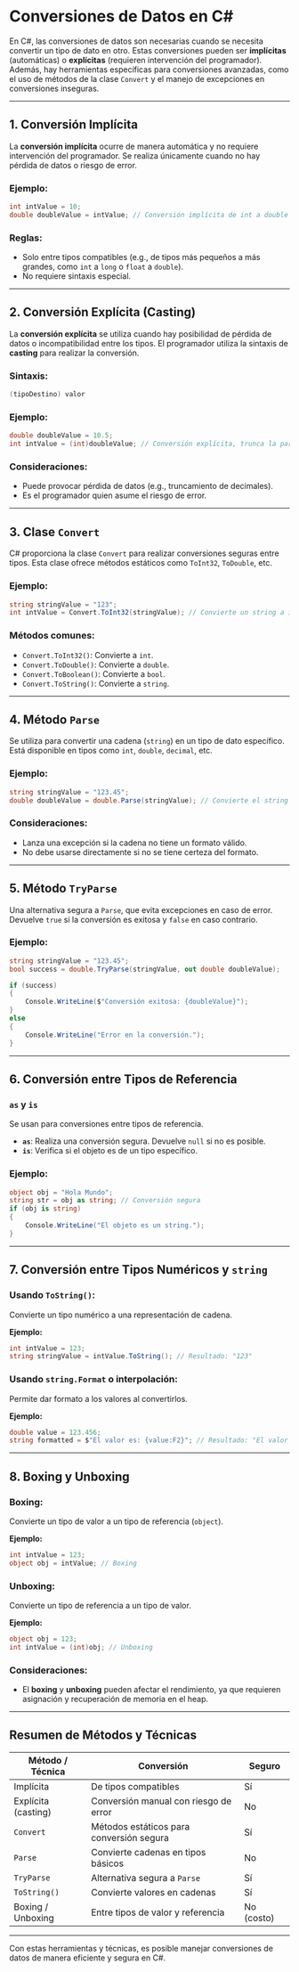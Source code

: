 ﻿# Conversiones de Datos en C#

En C#, las conversiones de datos son necesarias cuando se necesita convertir un tipo de dato en otro. Estas conversiones pueden ser **implícitas** (automáticas) o **explícitas** (requieren intervención del programador). Además, hay herramientas específicas para conversiones avanzadas, como el uso de métodos de la clase `Convert` y el manejo de excepciones en conversiones inseguras.

---

## 1. **Conversión Implícita**

La **conversión implícita** ocurre de manera automática y no requiere intervención del programador. Se realiza únicamente cuando no hay pérdida de datos o riesgo de error. 

### Ejemplo:
```csharp
int intValue = 10;
double doubleValue = intValue; // Conversión implícita de int a double
```

### Reglas:
- Solo entre tipos compatibles (e.g., de tipos más pequeños a más grandes, como `int` a `long` o `float` a `double`).
- No requiere sintaxis especial.

---

## 2. **Conversión Explícita (Casting)**

La **conversión explícita** se utiliza cuando hay posibilidad de pérdida de datos o incompatibilidad entre los tipos. El programador utiliza la sintaxis de **casting** para realizar la conversión.

### Sintaxis:
```csharp
(tipoDestino) valor
```

### Ejemplo:
```csharp
double doubleValue = 10.5;
int intValue = (int)doubleValue; // Conversión explícita, trunca la parte decimal
```

### Consideraciones:
- Puede provocar pérdida de datos (e.g., truncamiento de decimales).
- Es el programador quien asume el riesgo de error.

---

## 3. **Clase `Convert`**

C# proporciona la clase `Convert` para realizar conversiones seguras entre tipos. Esta clase ofrece métodos estáticos como `ToInt32`, `ToDouble`, etc.

### Ejemplo:
```csharp
string stringValue = "123";
int intValue = Convert.ToInt32(stringValue); // Convierte un string a int
```

### Métodos comunes:
- `Convert.ToInt32()`: Convierte a `int`.
- `Convert.ToDouble()`: Convierte a `double`.
- `Convert.ToBoolean()`: Convierte a `bool`.
- `Convert.ToString()`: Convierte a `string`.

---

## 4. **Método `Parse`**

Se utiliza para convertir una cadena (`string`) en un tipo de dato específico. Está disponible en tipos como `int`, `double`, `decimal`, etc.

### Ejemplo:
```csharp
string stringValue = "123.45";
double doubleValue = double.Parse(stringValue); // Convierte el string a double
```

### Consideraciones:
- Lanza una excepción si la cadena no tiene un formato válido.
- No debe usarse directamente si no se tiene certeza del formato.

---

## 5. **Método `TryParse`**

Una alternativa segura a `Parse`, que evita excepciones en caso de error. Devuelve `true` si la conversión es exitosa y `false` en caso contrario.

### Ejemplo:
```csharp
string stringValue = "123.45";
bool success = double.TryParse(stringValue, out double doubleValue);

if (success)
{
    Console.WriteLine($"Conversión exitosa: {doubleValue}");
}
else
{
    Console.WriteLine("Error en la conversión.");
}
```

---

## 6. **Conversión entre Tipos de Referencia**

### `as` y `is`
Se usan para conversiones entre tipos de referencia.

- **`as`**: Realiza una conversión segura. Devuelve `null` si no es posible.
- **`is`**: Verifica si el objeto es de un tipo específico.

### Ejemplo:
```csharp
object obj = "Hola Mundo";
string str = obj as string; // Conversión segura
if (obj is string)
{
    Console.WriteLine("El objeto es un string.");
}
```

---

## 7. **Conversión entre Tipos Numéricos y `string`**

### Usando `ToString()`:
Convierte un tipo numérico a una representación de cadena.

**Ejemplo:**
```csharp
int intValue = 123;
string stringValue = intValue.ToString(); // Resultado: "123"
```

### Usando `string.Format` o interpolación:
Permite dar formato a los valores al convertirlos.

**Ejemplo:**
```csharp
double value = 123.456;
string formatted = $"El valor es: {value:F2}"; // Resultado: "El valor es: 123.46"
```

---

## 8. **Boxing y Unboxing**

### Boxing:
Convierte un tipo de valor a un tipo de referencia (`object`).

**Ejemplo:**
```csharp
int intValue = 123;
object obj = intValue; // Boxing
```

### Unboxing:
Convierte un tipo de referencia a un tipo de valor.

**Ejemplo:**
```csharp
object obj = 123;
int intValue = (int)obj; // Unboxing
```

### Consideraciones:
- El **boxing** y **unboxing** pueden afectar el rendimiento, ya que requieren asignación y recuperación de memoria en el heap.

---

## Resumen de Métodos y Técnicas

| Método / Técnica       | Conversión                                    | Seguro       |
|------------------------|-----------------------------------------------|--------------|
| Implícita              | De tipos compatibles                         | Sí           |
| Explícita (casting)    | Conversión manual con riesgo de error         | No           |
| `Convert`              | Métodos estáticos para conversión segura      | Sí           |
| `Parse`                | Convierte cadenas en tipos básicos            | No           |
| `TryParse`             | Alternativa segura a `Parse`                  | Sí           |
| `ToString()`           | Convierte valores en cadenas                  | Sí           |
| Boxing / Unboxing      | Entre tipos de valor y referencia             | No (costo)   |

---

Con estas herramientas y técnicas, es posible manejar conversiones de datos de manera eficiente y segura en C#.
